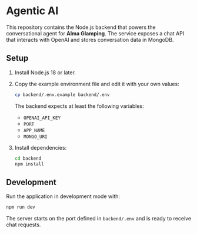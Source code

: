 # Agentic AI

This repository contains the Node.js backend that powers the conversational agent for **Alma Glamping**. The service exposes a chat API that interacts with OpenAI and stores conversation data in MongoDB.

## Setup

1. Install Node.js 18 or later.
2. Copy the example environment file and edit it with your own values:

   ```bash
   cp backend/.env.example backend/.env
   ```

   The backend expects at least the following variables:
   - `OPENAI_API_KEY`
   - `PORT`
   - `APP_NAME`
   - `MONGO_URI`

3. Install dependencies:

   ```bash
   cd backend
   npm install
   ```

## Development

Run the application in development mode with:

```bash
npm run dev
```

The server starts on the port defined in `backend/.env` and is ready to receive chat requests.



